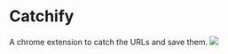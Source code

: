 # Catchify
A chrome extension to catch the URLs and save them.
<img src="https://github.com/ujjawal-kmr/Catchify/blob/master/catchify.png">
